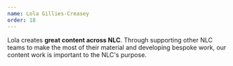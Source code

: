 ```yaml
---
name: Lola Gillies-Creasey
order: 18
---
```


Lola creates **great content across NLC**. Through supporting other NLC teams to make the most of their material and developing bespoke work, our content work is important to the NLC's purpose.
